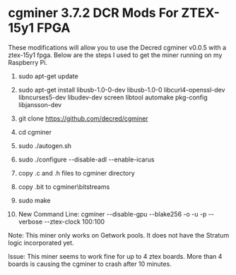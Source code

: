 # cgminer 3.7.2 DCR Mods For ZTEX-15y1 FPGA

These modifications will allow you to use the Decred cgminer v0.0.5 with a ztex-15y1 fpga.  Below are the steps I used to get the miner running on my Raspberry Pi.

  1) sudo apt-get update
  
  2) sudo apt-get install libusb-1.0-0-dev libusb-1.0-0 libcurl4-openssl-dev libncurses5-dev libudev-dev screen libtool automake pkg-config libjansson-dev
  
  3) git clone https://github.com/decred/cgminer
  
  4) cd cgminer
  
  5) sudo ./autogen.sh
  
  6) sudo ./configure --disable-adl --enable-icarus
  
  7) copy .c and .h files to cgminer directory
  
  8) copy .bit to cgminer\bitstreams
  
  9) sudo make
  
  10) New Command Line: cgminer --disable-gpu --blake256 -o <pool url : port> -u <username> -p <password> --verbose --ztex-clock 100:100
 
Note: This miner only works on Getwork pools.  It does not have the Stratum logic incorporated yet.

Issue: This miner seems to work fine for up to 4 ztex boards.  More than 4 boards is causing the cgminer to crash after 10 minutes.
 
